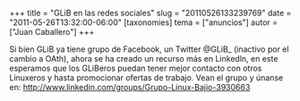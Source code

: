 +++
title = "GLiB en las redes sociales"
slug = "20110526133239769"
date = "2011-05-26T13:32:00-06:00"
[taxonomies]
tema = ["anuncios"]
autor = ["Juan Caballero"]
+++

Si bien GLiB ya tiene grupo de Facebook, un Twitter @GLiB\_ (inactivo
por el cambio a OAth), ahora se ha creado un recurso más en Linkedln, en
este esperamos que los GLiBeros puedan tener mejor contacto con otros
Linuxeros y hasta promocionar ofertas de trabajo. Vean el grupo y únanse
en:
<a href="http://www.linkedin.com/groups/Grupo-Linux-Bajio-3930663">http://www.linkedin.com/groups/Grupo-Linux-Bajio-3930663</a>

